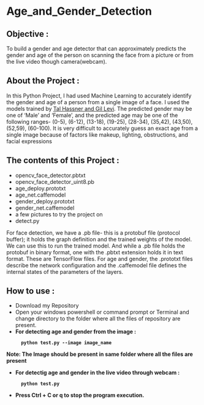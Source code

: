 # Age_and_Gender_Detection

<h2>Objective :</h2>
<p>To build a gender and age detector that can approximately predicts the gender and age of the person on scanning the face from a picture or from the live video though camera(webcam).</p>


<h2>About the Project :</h2>
<p>In this Python Project, I had used Machine Learning to accurately identify the gender and age of a person from a single image of a face. I used the models trained by <a href="https://talhassner.github.io/home/projects/Adience/Adience-data.html">Tal Hassner and Gil Levi</a>. The predicted gender may be one of ‘Male’ and ‘Female’, and the predicted age may be one of the following ranges- (0-5), (6-12), (13-18), (19-25), (28-34), (35,42), (43,50), (52,59), (60-100). It is very difficult to accurately guess an exact age from a single image because of factors like makeup, lighting, obstructions, and facial expressions</p>


<h2>The contents of this Project :</h2>
<ul>
  <li>opencv_face_detector.pbtxt</li>
  <li>opencv_face_detector_uint8.pb</li>
  <li>age_deploy.prototxt</li>
  <li>age_net.caffemodel</li>
  <li>gender_deploy.prototxt</li>
  <li>gender_net.caffemodel</li>
  <li>a few pictures to try the project on</li>
  <li>detect.py</li>
 </ul>
 <p>For face detection, we have a .pb file- this is a protobuf file (protocol buffer); it holds the graph definition and the trained weights of the model. We can use this to run the trained model. And while a .pb file holds the protobuf in binary format, one with the .pbtxt extension holds it in text format. These are TensorFlow files. For age and gender, the .prototxt files describe the network configuration and the .caffemodel file defines the internal states of the parameters of the layers.</p>


 <h2>How to use : </h2>
 <ul>
  <li>Download my Repository</li>
  <li>Open your windows powershell or command prompt or Terminal and change directory to the folder where all the files of repository are present.</li>
  <li><b>For detecting age and gender from the image : </li>
  
      python test.py --image image_name
</ul>
  <p><b>Note: </b>The Image should be present in same folder where all the files are present</p> 
<ul>
  <li><b>For detectig age and gender in the live video through webcam :</li>
  
      python test.py
</ul>
<ul>
  <li>Press <b>Ctrl + C or q</b> to stop the program execution.</li>
</ul>
